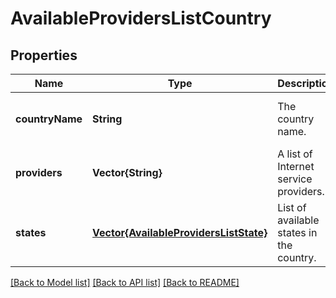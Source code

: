 # AvailableProvidersListCountry


## Properties
Name | Type | Description | Notes
------------ | ------------- | ------------- | -------------
**countryName** | **String** | The country name. | [optional] [default to nothing]
**providers** | **Vector{String}** | A list of Internet service providers. | [optional] [default to nothing]
**states** | [**Vector{AvailableProvidersListState}**](AvailableProvidersListState.md) | List of available states in the country. | [optional] [default to nothing]


[[Back to Model list]](../README.md#models) [[Back to API list]](../README.md#api-endpoints) [[Back to README]](../README.md)


